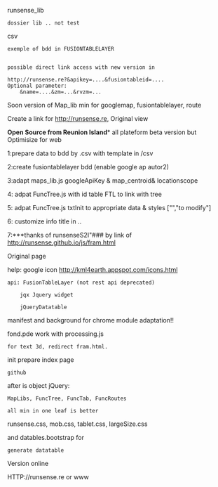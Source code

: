 runsense_lib
	
	dossier lib .. not test
	
csv

	exemple of bdd in FUSIONTABLELAYER
	
	
	possible direct link access with new version in 
	
	http://runsense.re?&apikey=....&fusiontableid=....
	Optional parameter:
		&name=....&zm=...&rvzm=...
		
Soon version of Map_lib min for 
	googlemap, fusiontablelayer, route
	
Create a link for http://runsense.re, Original view

**Open Source from Reunion Island***
all plateform beta version but Optimisize for web

1:prepare data to bdd by .csv with template in /csv

2:create fusiontablelayer bdd (enable google ap autor2)

3:adapt maps_lib.js googleApiKey & map_centroid& locationscope

4: adpat FuncTree.js with id table FTL to link with tree

5: adpat FuncTree.js txtInit to appropriate data & styles ["","to modify"]

6: customize info title in ..

7:***thanks of runsenseS2I"### by link of http://runsense.github.io/js/fram.html  

Original page

help: google icon http://kml4earth.appspot.com/icons.html

	api: FusionTableLayer (not rest api deprecated)
	
		jqx Jquery widget
		
		jQueryDatatable
		


manifest and background for chrome module adaptation!!

fond.pde work with processing.js 

	for text 3d, redirect fram.html.

init prepare index page
	
	github

after is object jQuery:
 
	MapLibs, FuncTree, FuncTab, FuncRoutes
 
	all min in one leaf is better
	
runsense.css, mob.css, tablet.css, largeSize.css

and datables.bootstrap for 
	
	generate datatable

Version online

HTTP://runsense.re
or www
